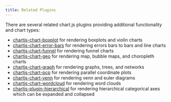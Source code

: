 ```yaml
---
title: Related Plugins
---
```


There are several related chart.js plugins providing additional functionality and chart types:

- [chartjs-chart-boxplot](https://github.com/sgratzl/chartjs-chart-boxplot) for rendering boxplots and violin charts
- [chartjs-chart-error-bars](https://github.com/sgratzl/chartjs-chart-error-bars) for rendering errors bars to bars and line charts
- [chartjs-chart-funnel](https://github.com/sgratzl/chartjs-chart-funnel) for rendering funnel charts
- [chartjs-chart-geo](https://github.com/sgratzl/chartjs-chart-geo) for rendering map, bubble maps, and choropleth charts
- [chartjs-chart-graph](https://github.com/sgratzl/chartjs-chart-graph) for rendering graphs, trees, and networks
- [chartjs-chart-pcp](https://github.com/sgratzl/chartjs-chart-pcp) for rendering parallel coordinate plots
- [chartjs-chart-venn](https://github.com/sgratzl/chartjs-chart-venn) for rendering venn and euler diagrams
- [chartjs-chart-wordcloud](https://github.com/sgratzl/chartjs-chart-wordcloud) for rendering word clouds
- [chartjs-plugin-hierarchical](https://github.com/sgratzl/chartjs-plugin-hierarchical) for rendering hierarchical categorical axes which can be expanded and collapsed
